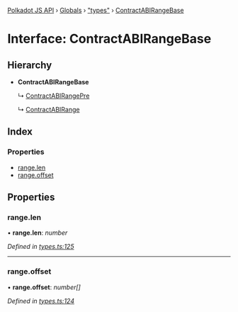 [Polkadot JS API](../README.md) › [Globals](../globals.md) › ["types"](../modules/_types_.md) › [ContractABIRangeBase](_types_.contractabirangebase.md)

# Interface: ContractABIRangeBase

## Hierarchy

* **ContractABIRangeBase**

  ↳ [ContractABIRangePre](_types_.contractabirangepre.md)

  ↳ [ContractABIRange](_types_.contractabirange.md)

## Index

### Properties

* [range.len](_types_.contractabirangebase.md#range.len)
* [range.offset](_types_.contractabirangebase.md#range.offset)

## Properties

###  range.len

• **range.len**: *number*

*Defined in [types.ts:125](https://github.com/polkadot-js/api/blob/aed4b3ee6a/packages/api-contract/src/types.ts#L125)*

___

###  range.offset

• **range.offset**: *number[]*

*Defined in [types.ts:124](https://github.com/polkadot-js/api/blob/aed4b3ee6a/packages/api-contract/src/types.ts#L124)*
